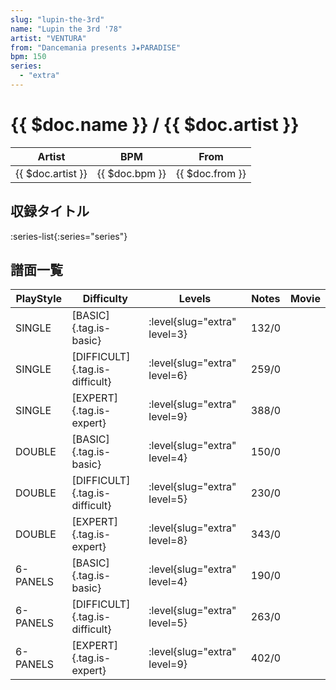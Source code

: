```yaml
---
slug: "lupin-the-3rd"
name: "Lupin the 3rd '78"
artist: "VENTURA"
from: "Dancemania presents J★PARADISE"
bpm: 150
series:
  - "extra"
---
```


# {{ $doc.name }} / {{ $doc.artist }}

|Artist|BPM|From|
|------|---|----|
|{{ $doc.artist }}|{{ $doc.bpm }}|{{ $doc.from }}|

## 収録タイトル

:series-list{:series="series"}

## 譜面一覧

|PlayStyle|Difficulty|Levels|Notes|Movie|
|---------|----------|------|-----|-----|
|SINGLE|[BASIC]{.tag.is-basic}|:level{slug="extra" level=3}|132/0||
|SINGLE|[DIFFICULT]{.tag.is-difficult}|:level{slug="extra" level=6}|259/0||
|SINGLE|[EXPERT]{.tag.is-expert}|:level{slug="extra" level=9}|388/0||
|DOUBLE|[BASIC]{.tag.is-basic}|:level{slug="extra" level=4}|150/0||
|DOUBLE|[DIFFICULT]{.tag.is-difficult}|:level{slug="extra" level=5}|230/0||
|DOUBLE|[EXPERT]{.tag.is-expert}|:level{slug="extra" level=8}|343/0||
|6-PANELS|[BASIC]{.tag.is-basic}|:level{slug="extra" level=4}|190/0||
|6-PANELS|[DIFFICULT]{.tag.is-difficult}|:level{slug="extra" level=5}|263/0||
|6-PANELS|[EXPERT]{.tag.is-expert}|:level{slug="extra" level=9}|402/0||
